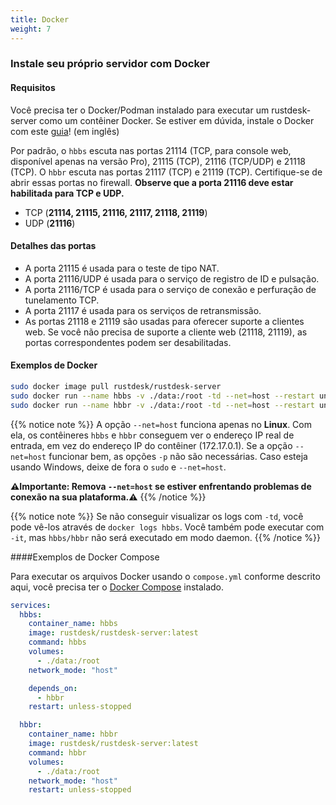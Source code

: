 ```yaml
---
title: Docker
weight: 7
---
```


### Instale seu próprio servidor com Docker

#### Requisitos
Você precisa ter o Docker/Podman instalado para executar um rustdesk-server como um contêiner Docker. Se estiver em dúvida, instale o Docker com este [guia](https://docs.docker.com/engine/install/)! (em inglês)

Por padrão, o `hbbs` escuta nas portas 21114 (TCP, para console web, disponível apenas na versão Pro), 21115 (TCP), 21116 (TCP/UDP) e 21118 (TCP). O `hbbr` escuta nas portas 21117 (TCP) e 21119 (TCP). Certifique-se de abrir essas portas no firewall. **Observe que a porta 21116 deve estar habilitada para TCP e UDP.**

- TCP (**21114, 21115, 21116, 21117, 21118, 21119**)
- UDP (**21116**)

#### Detalhes das portas

- A porta 21115 é usada para o teste de tipo NAT.
- A porta 21116/UDP é usada para o serviço de registro de ID e pulsação.
- A porta 21116/TCP é usada para o serviço de conexão e perfuração de tunelamento TCP.
- A porta 21117 é usada para os serviços de retransmissão.
- As portas 21118 e 21119 são usadas para oferecer suporte a clientes web. Se você não precisa de suporte a cliente web (21118, 21119), as portas correspondentes podem ser desabilitadas.

#### Exemplos de Docker

```sh
sudo docker image pull rustdesk/rustdesk-server
sudo docker run --name hbbs -v ./data:/root -td --net=host --restart unless-stopped rustdesk/rustdesk-server hbbs -r <relay-server-ip[:port]>
sudo docker run --name hbbr -v ./data:/root -td --net=host --restart unless-stopped rustdesk/rustdesk-server hbbr
```
<a name="net-host"></a>

{{% notice note %}}
A opção `--net=host` funciona apenas no **Linux**. Com ela, os contêineres `hbbs` e `hbbr` conseguem ver o endereço IP real de entrada, em vez do endereço IP do contêiner (172.17.0.1).
Se a opção `--net=host` funcionar bem, as opções `-p` não são necessárias. Caso esteja usando Windows, deixe de fora o `sudo` e `--net=host`.

**⚠️Importante: Remova `--net=host` se estiver enfrentando problemas de conexão na sua plataforma.⚠️**
{{% /notice %}}

{{% notice note %}}
Se não conseguir visualizar os logs com `-td`, você pode vê-los através de `docker logs hbbs`.  Você também pode executar com `-it`, mas `hbbs/hbbr` não será executado em modo daemon.
{{% /notice %}}

####Exemplos de Docker Compose

Para executar os arquivos Docker usando o `compose.yml` conforme descrito aqui, você precisa ter o [Docker Compose](https://docs.docker.com/compose/) instalado.

```yaml
services:
  hbbs:
    container_name: hbbs
    image: rustdesk/rustdesk-server:latest
    command: hbbs
    volumes:
      - ./data:/root
    network_mode: "host"

    depends_on:
      - hbbr
    restart: unless-stopped

  hbbr:
    container_name: hbbr
    image: rustdesk/rustdesk-server:latest
    command: hbbr
    volumes:
      - ./data:/root
    network_mode: "host"
    restart: unless-stopped
```
